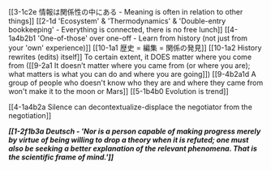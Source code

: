 [[3-1c2e 情報は関係性の中にある - Meaning is often in relation to other things]]
[[2-1d 'Ecosystem' & 'Thermodynamics' & 'Double-entry bookkeeping' - Everything is connected, there is no free lunch]]
[[4-1a4b2b1 'One-of-those' over one-off - Learn from history (not just from your 'own' experience)]]
	[[10-1a1 歴史 = 編集 = 関係の発見]] 
	[[10-1a2 History rewrites (edits) itself]]
		To certain extent, it DOES matter where you come from ([[9-2a1 It doesn’t matter where you came from (or where you are); what matters is what you can do and where you are going]])
			[[9-4b2a1d A group of people who doesn't know who they are and where they came from won't make it to the moon or Mars]]
			[[5-1b4b0 Evolution is trend]]

[[4-1a4b2a Silence can decontextualize-displace the negotiator from the negotiation]]

***[[1-2f1b3a Deutsch - 'Nor is a person capable of making progress merely by virtue of being willing to drop a theory when it is refuted; one must also be seeking a better explanation of the relevant phenomena. That is the scientific frame of mind.']]***